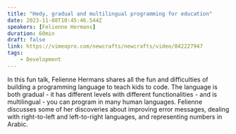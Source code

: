 ```yaml
---
title: "Hedy, gradual and multilingual programming for education"
date: 2023-11-08T10:45:46.544Z
speakers: [Felienne Hermans]
duration: 60min
draft: false
link: https://vimeopro.com/newcrafts/newcrafts/video/842227947
tags:
	- Development
---
```


In this fun talk, Felienne Hermans shares all the fun and difficulties of building a programming language to teach kids to code. The language is both gradual - it has different levels with different functionalities - and is multilingual - you can program in many human languages.
Felienne discusses some of her discoveries about improving error messages, dealing with right-to-left and left-to-right languages, and representing numbers in Arabic.